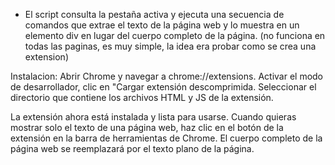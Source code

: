  - El script consulta la pestaña activa y ejecuta una secuencia de comandos que extrae el texto de la página web y lo muestra en un elemento div en lugar del cuerpo completo de la página. (no funciona en todas las paginas, es muy simple, la idea era probar como se crea una extension)

Instalacion:
Abrir Chrome y navegar a chrome://extensions. Activar el modo de desarrollador, clic en "Cargar extensión descomprimida. Seleccionar el directorio que contiene los archivos HTML y JS de la extensión.

La extensión ahora está instalada y lista para usarse. Cuando quieras mostrar solo el texto de una página web, haz clic en el botón de la extensión en la barra de herramientas de Chrome. El cuerpo completo de la página web se reemplazará por el texto plano de la página.